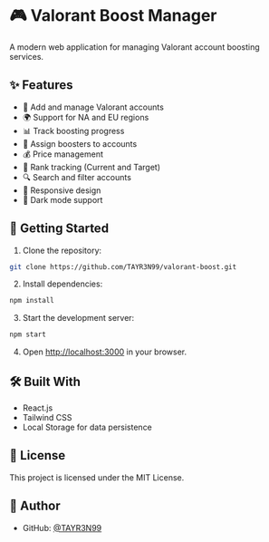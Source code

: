 # 🎮 Valorant Boost Manager

A modern web application for managing Valorant account boosting services.

## ✨ Features

- 📝 Add and manage Valorant accounts
- 🌍 Support for NA and EU regions
- 📊 Track boosting progress
- 👥 Assign boosters to accounts
- 💰 Price management
- 🎯 Rank tracking (Current and Target)
- 🔍 Search and filter accounts
- 📱 Responsive design
- 🌙 Dark mode support

## 🚀 Getting Started

1. Clone the repository:
```bash
git clone https://github.com/TAYR3N99/valorant-boost.git
```

2. Install dependencies:
```bash
npm install
```

3. Start the development server:
```bash
npm start
```

4. Open [http://localhost:3000](http://localhost:3000) in your browser.

## 🛠️ Built With

- React.js
- Tailwind CSS
- Local Storage for data persistence

## 📝 License

This project is licensed under the MIT License.

## 👤 Author

- GitHub: [@TAYR3N99](https://github.com/TAYR3N99) 